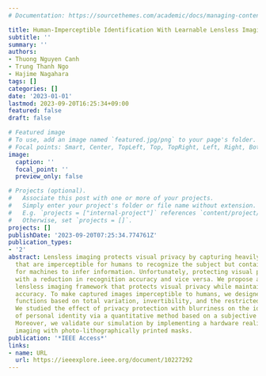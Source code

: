 ```yaml
---
# Documentation: https://sourcethemes.com/academic/docs/managing-content/

title: Human-Imperceptible Identification With Learnable Lensless Imaging
subtitle: ''
summary: ''
authors:
- Thuong Nguyen Canh
- Trung Thanh Ngo
- Hajime Nagahara
tags: []
categories: []
date: '2023-01-01'
lastmod: 2023-09-20T16:25:34+09:00
featured: false
draft: false

# Featured image
# To use, add an image named `featured.jpg/png` to your page's folder.
# Focal points: Smart, Center, TopLeft, Top, TopRight, Left, Right, BottomLeft, Bottom, BottomRight.
image:
  caption: ''
  focal_point: ''
  preview_only: false

# Projects (optional).
#   Associate this post with one or more of your projects.
#   Simply enter your project's folder or file name without extension.
#   E.g. `projects = ["internal-project"]` references `content/project/deep-learning/index.md`.
#   Otherwise, set `projects = []`.
projects: []
publishDate: '2023-09-20T07:25:34.774761Z'
publication_types:
- '2'
abstract: Lensless imaging protects visual privacy by capturing heavily blurred images
  that are imperceptible for humans to recognize the subject but contain enough information
  for machines to infer information. Unfortunately, protecting visual privacy comes
  with a reduction in recognition accuracy and vice versa. We propose a learnable
  lensless imaging framework that protects visual privacy while maintaining recognition
  accuracy. To make captured images imperceptible to humans, we designed several loss
  functions based on total variation, invertibility, and the restricted isometry property.
  We studied the effect of privacy protection with blurriness on the identification
  of personal identity via a quantitative method based on a subjective evaluation.
  Moreover, we validate our simulation by implementing a hardware realization of lensless
  imaging with photo-lithographically printed masks.
publication: '*IEEE Access*'
links:
- name: URL
  url: https://ieeexplore.ieee.org/document/10227292
---
```


